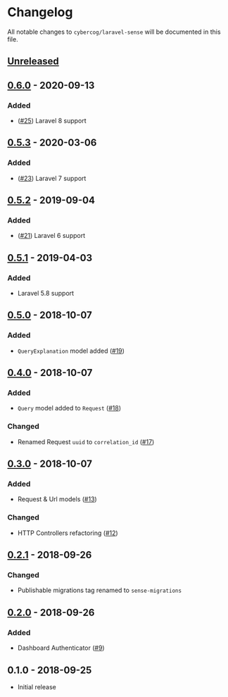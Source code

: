# Changelog

All notable changes to `cybercog/laravel-sense` will be documented in this file.

## [Unreleased]

## [0.6.0] - 2020-09-13

### Added

- ([#25]) Laravel 8 support

## [0.5.3] - 2020-03-06

### Added

- ([#23]) Laravel 7 support

## [0.5.2] - 2019-09-04

### Added

- ([#21]) Laravel 6 support

## [0.5.1] - 2019-04-03

### Added

- Laravel 5.8 support

## [0.5.0] - 2018-10-07

### Added

- `QueryExplanation` model added ([#19]) 

## [0.4.0] - 2018-10-07

### Added

- `Query` model added to `Request` ([#18]) 

### Changed

- Renamed Request `uuid` to `correlation_id` ([#17])

## [0.3.0] - 2018-10-07

### Added

- Request & Url models ([#13])

### Changed

- HTTP Controllers refactoring ([#12])

## [0.2.1] - 2018-09-26

### Changed

- Publishable migrations tag renamed to `sense-migrations`

## [0.2.0] - 2018-09-26

### Added

- Dashboard Authenticator ([#9])

## 0.1.0 - 2018-09-25

- Initial release

[Unreleased]: https://github.com/cybercog/laravel-sense/compare/0.6.0...master
[0.6.0]: https://github.com/cybercog/laravel-sense/compare/0.5.3...0.6.0
[0.5.3]: https://github.com/cybercog/laravel-sense/compare/0.5.2...0.5.3
[0.5.2]: https://github.com/cybercog/laravel-sense/compare/0.5.1...0.5.2
[0.5.1]: https://github.com/cybercog/laravel-sense/compare/0.5.0...0.5.1
[0.5.0]: https://github.com/cybercog/laravel-sense/compare/0.4.0...0.5.0
[0.4.0]: https://github.com/cybercog/laravel-sense/compare/0.3.0...0.4.0
[0.3.0]: https://github.com/cybercog/laravel-sense/compare/0.2.1...0.3.0
[0.2.1]: https://github.com/cybercog/laravel-sense/compare/0.2.0...0.2.1
[0.2.0]: https://github.com/cybercog/laravel-sense/compare/0.1.0...0.2.0

[#25]: https://github.com/cybercog/laravel-sense/pull/25
[#23]: https://github.com/cybercog/laravel-sense/pull/23
[#21]: https://github.com/cybercog/laravel-sense/pull/21
[#19]: https://github.com/cybercog/laravel-sense/pull/19
[#18]: https://github.com/cybercog/laravel-sense/pull/18
[#17]: https://github.com/cybercog/laravel-sense/pull/17
[#13]: https://github.com/cybercog/laravel-sense/pull/13
[#12]: https://github.com/cybercog/laravel-sense/pull/12
[#9]: https://github.com/cybercog/laravel-sense/pull/9
